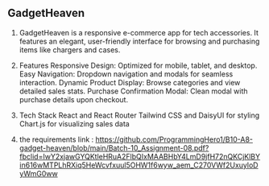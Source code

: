 ## GadgetHeaven

1. GadgetHeaven is a responsive e-commerce app for tech accessories. It features an elegant, user-friendly interface for browsing and purchasing items like chargers and cases.

2. Features
Responsive Design: Optimized for mobile, tablet, and desktop.
Easy Navigation: Dropdown navigation and modals for seamless interaction.
Dynamic Product Display: Browse categories and view detailed sales stats.
Purchase Confirmation Modal: Clean modal with purchase details upon checkout.


3. Tech Stack
React and React Router
Tailwind CSS and DaisyUI for styling
Chart.js for visualizing sales data


4. the requirements link : https://github.com/ProgrammingHero1/B10-A8-gadget-heaven/blob/main/Batch-10_Assignment-08.pdf?fbclid=IwY2xjawGYQKtleHRuA2FlbQIxMAABHbY4LmD9jfH72nQKCjKlBYin616wMTPLhRXiq5HeWcvfxuul5OHW1f6wyw_aem_C270VWf2UxuyloDyWmG0ww